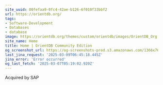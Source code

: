 ```yaml
---
site_uuid: 00fefaa9-0fc4-42ae-b126-6f010f33bbf2
url: https://orientdb.org/
tags:
- Software-Development
- Databases
- database
image: https://orientdb.org/themes/custom/orientdb/images/OrientDB_Org.png
site_name: Home
title: Home | OrientDB Community Edition
og_screenshot_url: https://og-screenshots-prod.s3.amazonaws.com/1366x768/80/false/27a02af846cd7181bea4fc6d0c789c3c91119c25be37ab532f5f316e50772b2c.jpeg
last_jina_request: '2025-03-09T06:45:18.445Z'
jina_error: 'Error occurred'
og_last_fetch: '2025-03-07T05:19:02.920Z'
---
```

Acquired by SAP
